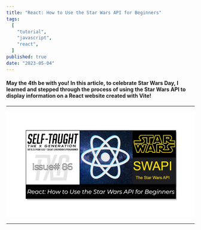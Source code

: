 ```yaml
---
title: "React: How to Use the Star Wars API for Beginners"
tags:
  [
    "tutorial",
    "javascript",
    "react",
  ]
published: true
date: "2023-05-04"
---
```


#### May the 4th be with you! In this article, to celebrate Star Wars Day, I learned and stepped through the process of using the Star Wars API to display information on a React website created with Vite!

---

![TXG-86](img/05-04-2023/TXG-86.png)

---

